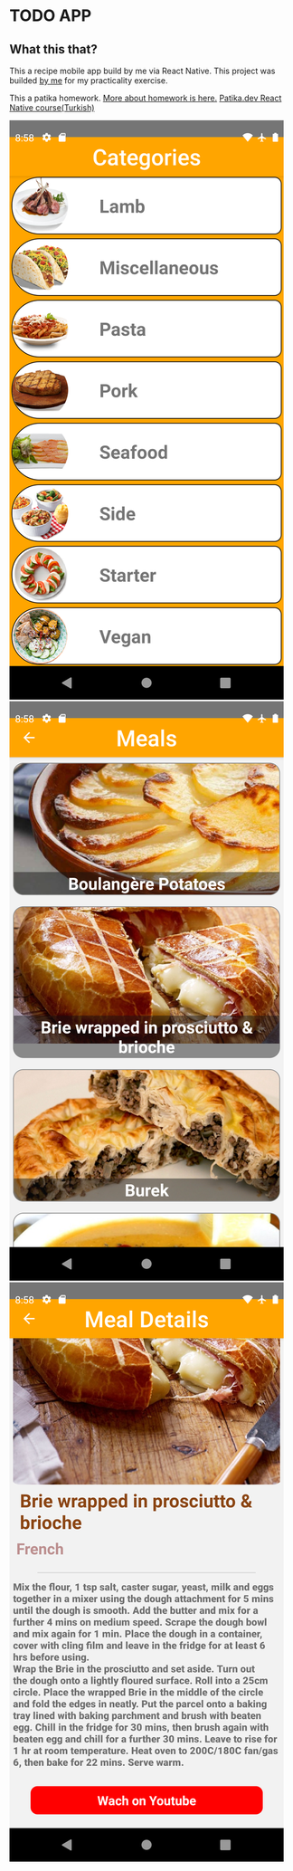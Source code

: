 # TODO APP
## What this that?
This a recipe mobile app build by me via React Native. 
This project was builded [by me](https://github.com/ismail-sk/patikaLearning/tree/main/ReactNative/Homeworks/patikaTarifka) for my practicality exercise.

This a patika homework. [More about homework is here.](https://codepen.io/dmitrysharabin/pen/MWgQNYZ)
[Patika.dev React Native course(Turkish)](https://app.patika.dev/courses/react)

![<img src="image.png" width="250"/>Preview of how the page looks on different devices](./Readme/example.png)
![<img src="image.png" width="250"/>Preview of how the page looks on different devices](./Readme/example1.png)
![<img src="image.png" width="250"/>Preview of how the page looks on different devices](./Readme/example2.png)
